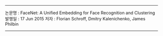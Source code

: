 * * *
논문명 : FaceNet: A Unified Embedding for Face Recognition and Clustering
발행일 : 17 Jun 2015
저자 : Florian Schroff, Dmitry Kalenichenko, James Philbin
* * *

